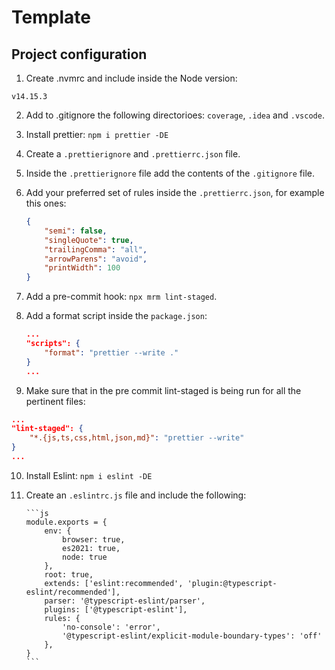 # Template

## Project configuration

1. Create .nvmrc and include inside the Node version:

```
v14.15.3
```

2. Add to .gitignore the following directorioes: `coverage`, `.idea` and `.vscode`.
3. Install prettier: `npm i prettier -DE`
4. Create a `.prettierignore` and `.prettierrc.json`
   file.
5. Inside the `.prettierignore` file add the contents of the `.gitignore` file.
6. Add your preferred set of rules inside the `.prettierrc.json`, for example this ones:

    ```json
    {
        "semi": false,
        "singleQuote": true,
        "trailingComma": "all",
        "arrowParens": "avoid",
        "printWidth": 100
    }
    ```

7. Add a pre-commit hook: `npx mrm lint-staged`.
8. Add a format script inside the `package.json`:

    ```json
    ...
    "scripts": {
        "format": "prettier --write ."
    }
    ...
    ```

9. Make sure that in the pre commit lint-staged is being run for all the pertinent files:

```json
...
"lint-staged": {
    "*.{js,ts,css,html,json,md}": "prettier --write"
}
...
```

10. Install Eslint: `npm i eslint -DE`
11. Create an `.eslintrc.js` file and include the following:

        ```js
        module.exports = {
            env: {
                browser: true,
                es2021: true,
                node: true
            },
            root: true,
            extends: ['eslint:recommended', 'plugin:@typescript-eslint/recommended'],
            parser: '@typescript-eslint/parser',
            plugins: ['@typescript-eslint'],
            rules: {
                'no-console': 'error',
                '@typescript-eslint/explicit-module-boundary-types': 'off'
            },
        }
        ```

